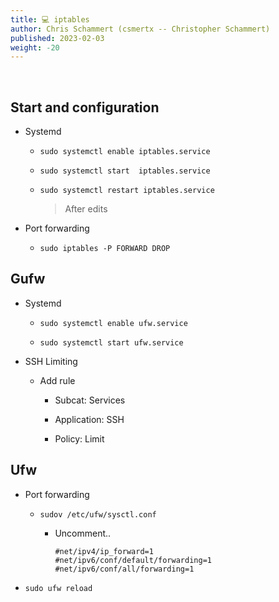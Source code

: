 ```yaml
---
title: 💻 iptables
author: Chris Schammert (csmertx -- Christopher Schammert)
published: 2023-02-03
weight: -20
---
```


<br />

## Start and configuration

- Systemd

    - ```sudo systemctl enable iptables.service```

    - ```sudo systemctl start  iptables.service```

    - ```sudo systemctl restart iptables.service```
    
        > After edits

- Port forwarding

    - ```sudo iptables -P FORWARD DROP```

## Gufw

- Systemd

    - ```sudo systemctl enable ufw.service```

    - ```sudo systemctl start ufw.service```

- SSH Limiting

    - Add rule

        - Subcat: Services

        - Application: SSH

        - Policy: Limit

## Ufw

- Port forwarding

    - ```sudov /etc/ufw/sysctl.conf```

        - Uncomment..

            ```
            #net/ipv4/ip_forward=1
            #net/ipv6/conf/default/forwarding=1
            #net/ipv6/conf/all/forwarding=1
            ```

- ```sudo ufw reload```
